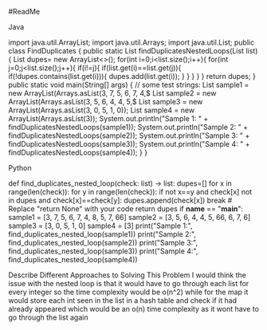 #ReadMe 

Java

import java.util.ArrayList;
import java.util.Arrays;
import java.util.List;
public class FindDuplicates {
    public static List<Integer> findDuplicatesNestedLoops(List<Integer> list) {
    List<Integer> dupes= new ArrayList<>();
        for(int i=0;i<list.size();i++){
for(int j=0;j<list.size();j++){
if(i!=j){
        if(list.get(i)==list.get(j)){
            if(!dupes.contains(list.get(i))){
                dupes.add(list.get(i));
            }
}
}
}
}
return dupes;
    }
    public static void main(String[] args) {
        // some test strings:
        List<Integer> sample1 = new ArrayList<Integer>(Arrays.asList(3, 7, 5, 6, 7, 4,$
        List<Integer> sample2 = new ArrayList<Integer>(Arrays.asList(3, 5, 6, 4, 4, 5,$
        List<Integer> sample3 = new ArrayList<Integer>(Arrays.asList(3, 0, 5, 1, 0));
        List<Integer> sample4 = new ArrayList<Integer>(Arrays.asList(3));
        System.out.println("Sample 1: " + findDuplicatesNestedLoops(sample1));
        System.out.println("Sample 2: " + findDuplicatesNestedLoops(sample2));
        System.out.println("Sample 3: " + findDuplicatesNestedLoops(sample3));
        System.out.println("Sample 4: " + findDuplicatesNestedLoops(sample4));
    }
}


Python

def find_duplicates_nested_loop(check: list) -> list:
    dupes=[]
    for x in range(len(check)):
        for y in range(len(check)):
            if not x==y and check[x] not in dupes and check[x]==check[y]:
                    dupes.append(check[x])
                    break
    # Replace "return None" with your code
    return dupes
if __name__ == "__main__":
    sample1 = [3, 7, 5, 6, 7, 4, 8, 5, 7, 66]
    sample2 = [3, 5, 6, 4, 4, 5, 66, 6, 7, 6]
    sample3 = [3, 0, 5, 1, 0]
    sample4 = [3]
    print("Sample 1:", find_duplicates_nested_loop(sample1))
    print("Sample 2:", find_duplicates_nested_loop(sample2))
    print("Sample 3:", find_duplicates_nested_loop(sample3))
    print("Sample 4:", find_duplicates_nested_loop(sample4))

Describe Different Approaches to Solving This Problem
I would think the issue with the nested loop is that it would have to go through each list for every integer so the time complexity would be o(n^2) while 
for the map it would store each int seen in the list in a hash table and check if it had already appeared
which would be an o(n) time complexity as it wont have to go through the list again







